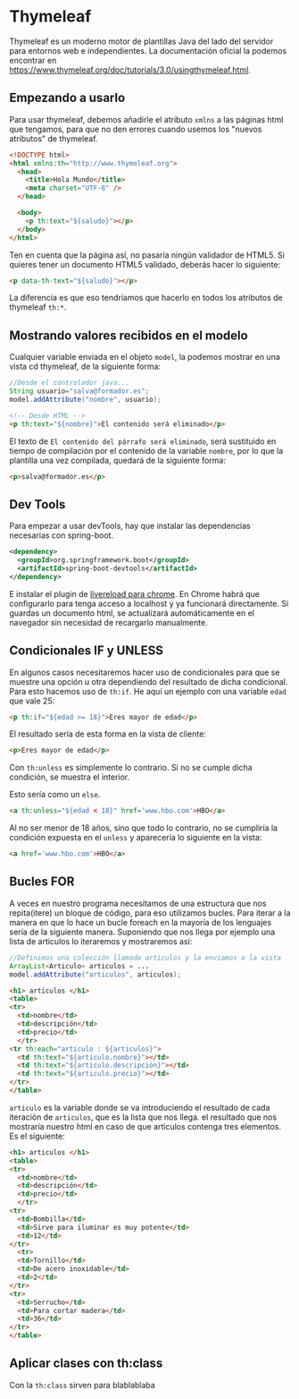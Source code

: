 # Thymeleaf

Thymeleaf es un moderno motor de plantillas Java del lado del servidor para entornos web e independientes.
La documentación oficial la podemos encontrar en https://www.thymeleaf.org/doc/tutorials/3.0/usingthymeleaf.html.

## Empezando a usarlo

Para usar thymeleaf, debemos añadirle el atributo `xmlns` a las páginas html que tengamos, para que no den errores cuando usemos los "nuevos atributos" de thymeleaf. 

```html
<!DOCTYPE html>
<html xmlns:th="http://www.thymeleaf.org">
  <head>
    <title>Hola Mundo</title>
    <meta charset="UTF-8" />
  </head>

  <body>
    <p th:text="${saludo}"></p>
  </body>
</html>
```
Ten en cuenta que la página así, no pasaría ningún validador de HTML5. Si quieres tener un documento HTML5 validado, deberás hacer lo siguiente:

```html
<p data-th-text="${saludo}"></p>
```
La diferencia es que eso tendríamos que hacerlo en todos los atributos de thymeleaf `th:*`.

## Mostrando valores recibidos en el modelo

Cualquier variable enviada en el objeto `model`, la podemos mostrar en una vista cd thymeleaf, de la siguiente forma:

```java
//Desde el controlador java...
String usuario="salva@formador.es";
model.addAttribute("nombre", usuario);
```

```html
<!-- Desde HTML -->
<p th:text="${nombre}">El contenido será eliminado</p>
```

El texto de `El contenido del párrafo será eliminado`, será sustituido en tiempo de compilación por el contenido de la variable `nombre`, por lo que la plantilla una vez compilada, quedará de la siguiente forma:

```html
<p>salva@formador.es</p>
```

## Dev Tools

Para empezar a usar devTools, hay que instalar las dependencias necesarias con spring-boot.

```xml
<dependency>
  <groupId>org.springframework.boot</groupId>
  <artifactId>spring-boot-devtools</artifactId>
</dependency>
```

E instalar el plugin de [livereload para chrome](https://chrome.google.com/webstore/detail/livereload/jnihajbhpnppcggbcgedagnkighmdlei). En Chrome habrá que configurarlo para tenga acceso a localhost y ya funcionará directamente. Si guardas un documento html, se actualizará automáticamente en el navegador sin necesidad de recargarlo manualmente.


## Condicionales IF y UNLESS

En algunos casos necesitaremos hacer uso de condicionales para que se muestre una opción u otra dependiendo del resultado de dicha condicional.
Para esto hacemos uso de ``th:if``. 
He aquí un ejemplo con una variable ``edad`` que vale 25:

```html
<p th:if="${edad >= 18}">Eres mayor de edad</p>
```

El resultado sería de esta forma en la vista de cliente:

```html
<p>Eres mayor de edad</p>
```

Con ``th:unless`` es simplemente lo contrario. Si no se cumple dicha condición, se muestra el interior.

Esto sería como un ``else``.

```html
<a th:unless="${edad < 18}" href='www.hbo.com'>HBO</a>
```

Al no ser menor de 18 años, sino que todo lo contrario, no se cumpliría la condición expuesta en el ``unless`` y aparecería lo siguiente en la vista:

```html
<a href='www.hbo.com'>HBO</a>
```
## Bucles FOR

 A veces en nuestro programa necesitamos de una estructura que nos repita(itere) un bloque de código, para eso utilizamos bucles.
Para iterar a la manera en que lo hace un bucle foreach en la mayoría de los lenguajes sería de la siguiente manera.
Suponiendo que nos llega por ejemplo una lista de articulos lo iteraremos y mostraremos así:

```java
//Definimos una colección llamada articulos y la enviamos a la vista
ArrayList<Articulo> articulos = ...
model.addAttribute("articulos", articulos);
```

```html
<h1> articulos </h1>
<table>
<tr>
  <td>nombre</td>
  <td>descripción</td>
  <td>precio</td>
  </tr>
<tr th:each="articulo : ${articulos}">
  <td th:text="${articulo.nombre}"></td>
  <td th:text="${articulo.descripción}"></td>
  <td th:text="${articulo.precio}"></td>
</tr>
</table>
```

`articulo` es la variable donde se va introduciendo el resultado de cada iteración de `articulos`, que es la lista que nos llega.
el resultado que nos mostraría nuestro html en caso de que articulos contenga tres elementos. Es el siguiente:

```html
<h1> articulos </h1>
<table>
<tr>
  <td>nombre</td>
  <td>descripción</td>
  <td>precio</td>
  </tr>
<tr>
  <td>Bombilla</td>
  <td>Sirve para iluminar es muy potente</td>
  <td>12</td>
</tr>
  <tr>
  <td>Tornillo</td>
  <td>De acero inoxidable</td>
  <td>2</td>
</tr>
<tr>
  <td>Serrucho</td>
  <td>Para cortar madera</td>
  <td>36</td>
</tr>
</table>
```

## Aplicar clases con th:class

Con la `th:class` sirven para blablablaba

